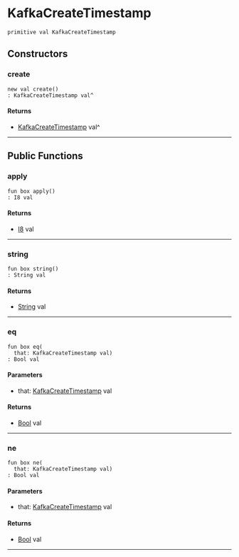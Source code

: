 # KafkaCreateTimestamp

```pony
primitive val KafkaCreateTimestamp
```

## Constructors

### create

```pony
new val create()
: KafkaCreateTimestamp val^
```

#### Returns

* [KafkaCreateTimestamp](pony-kafka-KafkaCreateTimestamp) val^

---

## Public Functions

### apply

```pony
fun box apply()
: I8 val
```

#### Returns

* [I8](builtin-I8) val

---

### string

```pony
fun box string()
: String val
```

#### Returns

* [String](builtin-String) val

---

### eq

```pony
fun box eq(
  that: KafkaCreateTimestamp val)
: Bool val
```
#### Parameters

*   that: [KafkaCreateTimestamp](pony-kafka-KafkaCreateTimestamp) val

#### Returns

* [Bool](builtin-Bool) val

---

### ne

```pony
fun box ne(
  that: KafkaCreateTimestamp val)
: Bool val
```
#### Parameters

*   that: [KafkaCreateTimestamp](pony-kafka-KafkaCreateTimestamp) val

#### Returns

* [Bool](builtin-Bool) val

---

